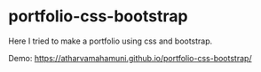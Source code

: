 # portfolio-css-bootstrap
Here I tried to make a portfolio using css and bootstrap.

Demo: https://atharvamahamuni.github.io/portfolio-css-bootstrap/
